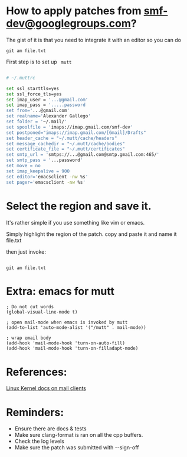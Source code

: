# How to apply patches from smf-dev@googlegroups.com?

The gist of it is that you need to integrate it with an editor so you can do

```
git am file.txt
```

First step is to set up ` mutt`



```bash

# ~/.muttrc

set ssl_starttls=yes
set ssl_force_tls=yes
set imap_user = '...@gmail.com'
set imap_pass = '.....password
set from='...@gmail.com'
set realname='Alexander Gallego'
set folder = '~/.mail/'
set spoolfile = 'imaps://imap.gmail.com/smf-dev'
set postponed="imaps://imap.gmail.com/[Gmail]/Drafts"
set header_cache = "~/.mutt/cache/headers"
set message_cachedir = "~/.mutt/cache/bodies"
set certificate_file = "~/.mutt/certificates"
set smtp_url = 'smtps://...@gmail.com@smtp.gmail.com:465/'
set smtp_pass = '...password'
set move = no
set imap_keepalive = 900
set editor='emacsclient -nw %s'
set pager='emacsclient -nw %s'

```

# Select the region and save it.

It's rather simple if you use something like vim or emacs.

Simply highlight the region of the patch. copy and paste it and name it file.txt

then just invoke:

```

git am file.txt

```


# Extra: emacs for mutt

```
; Do not cut words
(global-visual-line-mode t)

; open mail-mode when emacs is invoked by mutt
(add-to-list 'auto-mode-alist '("/mutt" . mail-mode))

; wrap email body
(add-hook 'mail-mode-hook 'turn-on-auto-fill)
(add-hook 'mail-mode-hook 'turn-on-filladapt-mode)
```

# References:

[Linux Kernel docs on mail clients](https://www.kernel.org/doc/Documentation/email-clients.txt)


# Reminders:

* Ensure there are docs & tests
* Make sure clang-format is ran on all the cpp buffers.
* Check the log levels
* Make sure the patch was submitted with --sign-off
